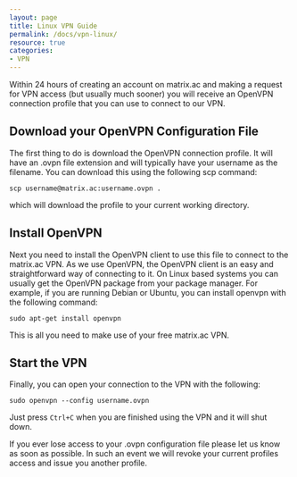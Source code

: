 ```yaml
---
layout: page
title: Linux VPN Guide
permalink: /docs/vpn-linux/
resource: true
categories:
- VPN
---
```


Within 24 hours of creating an account on matrix.ac and making a request for VPN access (but usually much sooner) you will receive an OpenVPN connection profile that you can use to connect to our VPN.

Download your OpenVPN Configuration File
-------------------------

The first thing to do is download the OpenVPN connection profile. It will have an .ovpn file extension and will typically have your username as the filename. You can download this using the following scp command:

	scp username@matrix.ac:username.ovpn .

which will download the profile to your current working directory. 

Install OpenVPN
---------------

Next you need to install the OpenVPN client to use this file to connect to the matrix.ac VPN. As we use OpenVPN, the OpenVPN client is an easy and straightforward way of connecting to it. On Linux based systems you can usually get the OpenVPN package from your package manager. For example, if you are running Debian or Ubuntu, you can install openvpn with the following command:

	sudo apt-get install openvpn

This is all you need to make use of your free matrix.ac VPN.

Start the VPN
-------------

Finally, you can open your connection to the VPN with the following:

	sudo openvpn --config username.ovpn

Just press `Ctrl+C` when you are finished using the VPN and it will shut down.



If you ever lose access to your .ovpn configuration file please let us know as soon as possible. In such an event we will revoke your current profiles access and issue you another profile.

